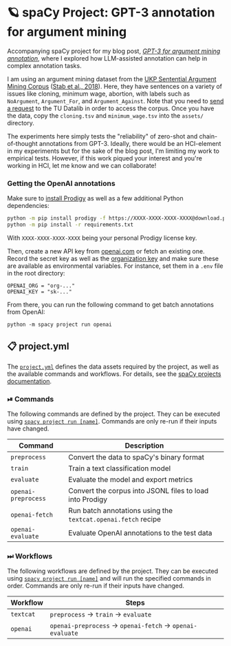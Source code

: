 <!-- SPACY PROJECT: AUTO-GENERATED DOCS START (do not remove) -->

# 🪐 spaCy Project: GPT-3 annotation for argument mining

Accompanying spaCy project for my blog post, [*GPT-3 for
argument mining
annotation*](https://ljvmiranda921.github.io/notebook/2023/03/28/chain-of-thought-annotation/), where
I explored how LLM-assisted annotation can help in complex annotation tasks.

I am using an argument mining dataset from the [UKP Sentential Argument Mining
Corpus](https://tudatalib.ulb.tu-darmstadt.de/handle/tudatalib/2345) ([Stab et
al., 2018](https://aclanthology.org/D18-1402/)). Here, they have sentences on
a variety of issues like cloning, minimum wage, abortion, with labels such as
`NoArgument`, `Argument_For`, and `Argument_Against`. Note that you need to
[send a request](https://tudatalib.ulb.tu-darmstadt.de/handle/tudatalib/2345/restricted-resource?bitstreamId=90a1de18-7a2e-4706-89e6-cf8108cfd3e9)
to the TU Datalib in order to access the corpus. Once you have the data, copy
the `cloning.tsv` and `minimum_wage.tsv` into the `assets/` directory.

The experiments here simply tests the "reliability" of zero-shot and
chain-of-thought annotations from GPT-3. Ideally, there would be an
HCI-element in my experiments but for the sake of the blog post, I'm limiting
my work to empirical tests. However, if this work piqued your interest and
you're working in HCI, let me know and we can collaborate!

### Getting the OpenAI annotations

Make sure to [install Prodigy](https://prodi.gy/docs/install) as well as a few additional Python dependencies:

```bash
python -m pip install prodigy -f https://XXXX-XXXX-XXXX-XXXX@download.prodi.gy
python -m pip install -r requirements.txt
```

With `XXXX-XXXX-XXXX-XXXX` being your personal Prodigy license key.

Then, create a new API key from [openai.com](https://beta.openai.com/account/api-keys) or fetch an existing
one. Record the secret key as well as the [organization key](https://beta.openai.com/account/org-settings)
and make sure these are available as environmental variables. For instance, set them in a `.env` file in the
root directory:

```
OPENAI_ORG = "org-..."
OPENAI_KEY = "sk-..."
```

From there, you can run the following command to get batch annotations from OpenAI:

```
python -m spacy project run openai
```


## 📋 project.yml

The [`project.yml`](project.yml) defines the data assets required by the
project, as well as the available commands and workflows. For details, see the
[spaCy projects documentation](https://spacy.io/usage/projects).

### ⏯ Commands

The following commands are defined by the project. They
can be executed using [`spacy project run [name]`](https://spacy.io/api/cli#project-run).
Commands are only re-run if their inputs have changed.

| Command | Description |
| --- | --- |
| `preprocess` | Convert the data to spaCy's binary format |
| `train` | Train a text classification model |
| `evaluate` | Evaluate the model and export metrics |
| `openai-preprocess` | Convert the corpus into JSONL files to load into Prodigy |
| `openai-fetch` | Run batch annotations using the `textcat.openai.fetch` recipe |
| `openai-evaluate` | Evaluate OpenAI annotations to the test data |

### ⏭ Workflows

The following workflows are defined by the project. They
can be executed using [`spacy project run [name]`](https://spacy.io/api/cli#project-run)
and will run the specified commands in order. Commands are only re-run if their
inputs have changed.

| Workflow | Steps |
| --- | --- |
| `textcat` | `preprocess` &rarr; `train` &rarr; `evaluate` |
| `openai` | `openai-preprocess` &rarr; `openai-fetch` &rarr; `openai-evaluate` |

<!-- SPACY PROJECT: AUTO-GENERATED DOCS END (do not remove) -->